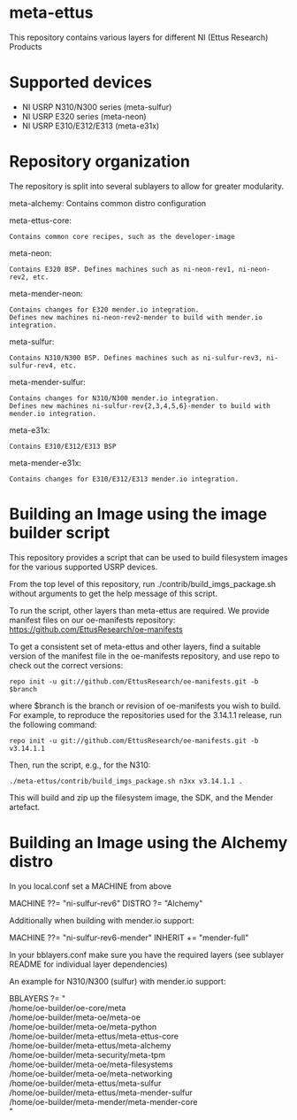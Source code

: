 meta-ettus
==========

This repository contains various layers for different NI (Ettus Research) Products

Supported devices
=================

  - NI USRP N310/N300 series (meta-sulfur)
  - NI USRP E320 series (meta-neon)
  - NI USRP E310/E312/E313 (meta-e31x)


Repository organization
=======================

The repository is split into several sublayers to allow for greater modularity.

  meta-alchemy:
    Contains common distro configuration

  meta-ettus-core:

    Contains common core recipes, such as the developer-image

  meta-neon:

    Contains E320 BSP. Defines machines such as ni-neon-rev1, ni-neon-rev2, etc.

  meta-mender-neon:

    Contains changes for E320 mender.io integration.
    Defines new machines ni-neon-rev2-mender to build with mender.io integration.

  meta-sulfur:

    Contains N310/N300 BSP. Defines machines such as ni-sulfur-rev3, ni-sulfur-rev4, etc.

  meta-mender-sulfur:

    Contains changes for N310/N300 mender.io integration.
    Defines new machines ni-sulfur-rev{2,3,4,5,6}-mender to build with mender.io integration.

  meta-e31x:

    Contains E310/E312/E313 BSP

  meta-mender-e31x:

    Contains changes for E310/E312/E313 mender.io integration.

Building an Image using the image builder script
================================================

This repository provides a script that can be used to build filesystem images
for the various supported USRP devices.

From the top level of this repository, run ./contrib/build_imgs_package.sh
without arguments to get the help message of this script.

To run the script, other layers than meta-ettus are required. We provide
manifest files on our oe-manifests repository:
https://github.com/EttusResearch/oe-manifests

To get a consistent set of meta-ettus and other layers, find a suitable version
of the manifest file in the oe-manifests repository, and use repo to check out
the correct versions:

    repo init -u git://github.com/EttusResearch/oe-manifests.git -b $branch

where $branch is the branch or revision of oe-manifests you wish to build. For
example, to reproduce the repositories used for the 3.14.1.1 release, run the
following command:

    repo init -u git://github.com/EttusResearch/oe-manifests.git -b v3.14.1.1

Then, run the script, e.g., for the N310:

    ./meta-ettus/contrib/build_imgs_package.sh n3xx v3.14.1.1 .

This will build and zip up the filesystem image, the SDK, and the Mender
artefact.

Building an Image using the Alchemy distro
===========================================

In you local.conf set a MACHINE from above

MACHINE ??= "ni-sulfur-rev6"
DISTRO ?= "Alchemy"

Additionally when building with mender.io support:

MACHINE ??= "ni-sulfur-rev6-mender"
INHERIT += "mender-full"

In your bblayers.conf make sure you have the required layers
(see sublayer README for individual layer dependencies)

An example for N310/N300 (sulfur) with mender.io support:

BBLAYERS ?= " \
  /home/oe-builder/oe-core/meta \
  /home/oe-builder/meta-oe/meta-oe \
  /home/oe-builder/meta-oe/meta-python \
  /home/oe-builder/meta-ettus/meta-ettus-core \
  /home/oe-builder/meta-ettus/meta-alchemy \
  /home/oe-builder/meta-security/meta-tpm \
  /home/oe-builder/meta-oe/meta-filesystems \
  /home/oe-builder/meta-oe/meta-networking \
  /home/oe-builder/meta-ettus/meta-sulfur \
  /home/oe-builder/meta-ettus/meta-mender-sulfur \
  /home/oe-builder/meta-mender/meta-mender-core \
  "
